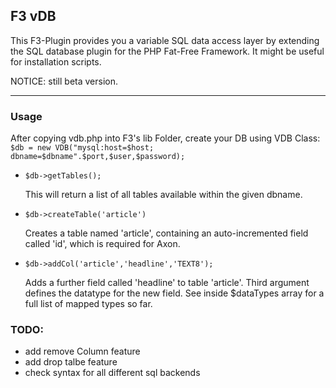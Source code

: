 ## F3 vDB

This F3-Plugin provides you a variable SQL data access layer by extending the SQL database plugin for the PHP Fat-Free Framework.
It might be useful for installation scripts.

NOTICE: still beta version.

***

### Usage

After copying vdb.php into F3's lib Folder, create your DB using VDB Class:
`$db = new VDB("mysql:host=$host; dbname=$dbname".$port,$user,$password);`

- 	`$db->getTables();`
	
	This will return a list of all tables available within the given dbname.

- 	`$db->createTable('article')`
	
	Creates a table named 'article', containing an auto-incremented field called 'id', which is required for Axon.

- 	`$db->addCol('article','headline','TEXT8');`
	
	Adds a further field called 'headline' to table 'article'. Third argument defines the datatype for the new field.
	See inside $dataTypes array for a full list of mapped types so far.
	


### TODO:

-	add remove Column feature
-	add drop talbe feature
-	check syntax for all different sql backends